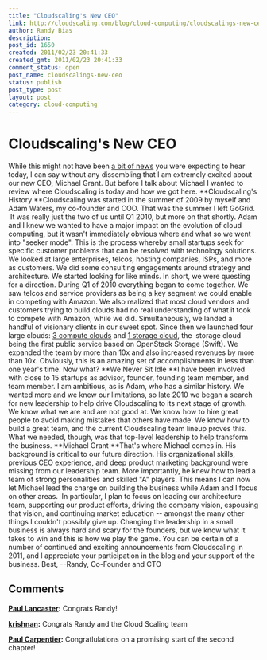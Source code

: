 ```yaml
---
title: "Cloudscaling's New CEO"
link: http://cloudscaling.com/blog/cloud-computing/cloudscalings-new-ceo/
author: Randy Bias
description: 
post_id: 1650
created: 2011/02/23 20:41:33
created_gmt: 2011/02/23 20:41:33
comment_status: open
post_name: cloudscalings-new-ceo
status: publish
post_type: post
layout: post
category: cloud-computing
---
```


# Cloudscaling's New CEO

While this might not have been [a bit of news](http://www.prnewswire.com/news-releases/cloudscaling-names-michael-grant-ceo-116738379.html) you were expecting to hear today, I can say without any dissembling that I am extremely excited about our new CEO, Michael Grant. But before I talk about Michael I wanted to review where Cloudscaling is today and how we got here. **Cloudscaling's History **Cloudscaling was started in the summer of 2009 by myself and Adam Waters, my co-founder and COO. That was the summer I left GoGrid.  It was really just the two of us until Q1 2010, but more on that shortly. Adam and I knew we wanted to have a major impact on the evolution of cloud computing, but it wasn't immediately obvious where and what so we went into "seeker mode". This is the process whereby small startups seek for specific customer problems that can be resolved with technology solutions. We looked at large enterprises, telcos, hosting companies, ISPs, and more as customers. We did some consulting engagements around strategy and architecture. We started looking for like minds. In short, we were questing for a direction. During Q1 of 2010 everything began to come together. We saw telcos and service providers as being a key segment we could enable in competing with Amazon. We also realized that most cloud vendors and customers trying to build clouds had no real understanding of what it took to compete with Amazon, while we did. Simultaneously, we landed a handful of visionary clients in our sweet spot. Since then we launched four large clouds: [3 compute clouds](/company/news_2010_11-20.html) and [1 storage cloud](http://cloudscaling.com/blog/cloud-computing/openstack-object-storage-moves-beyond-rackspace), the  storage cloud being the first public service based on OpenStack Storage (Swift). We expanded the team by more than 10x and also increased revenues by more than 10x. Obviously, this is an amazing set of accomplishments in less than one year's time. Now what? **We Never Sit Idle **I have been involved with close to 15 startups as advisor, founder, founding team member, and team member. I am ambitious, as is Adam, who has a similar history. We wanted more and we knew our limitations, so late 2010 we began a search for new leadership to help drive Cloudscaling to its next stage of growth. We know what we are and are not good at. We know how to hire great people to avoid making mistakes that others have made. We know how to build a great team, and the current Cloudscaling team lineup proves this. What we needed, though, was that top-level leadership to help transform the business. **Michael Grant **That's where Michael comes in. His background is critical to our future direction. His organizational skills, previous CEO experience, and deep product marketing background were missing from our leadership team. More importantly, he knew how to lead a team of strong personalities and skilled "A" players. This means I can now let Michael lead the charge on building the business while Adam and I focus on other areas.  In particular, I plan to focus on leading our architecture team, supporting our product efforts, driving the company vision, espousing that vision, and continuing market education -- amongst the many other things I couldn't possibly give up. Changing the leadership in a small business is always hard and scary for the founders, but we know what it takes to win and this is how we play the game. You can be certain of a number of continued and exciting announcements from Cloudscaling in 2011, and I appreciate your participation in the blog and your support of the business. Best, \--Randy, Co-Founder and CTO

## Comments

**[Paul Lancaster](#3016 "2011-02-23 14:37:00"):** Congrats Randy!

**[krishnan](#3017 "2011-02-23 14:44:00"):** Congrats Randy and the Cloud Scaling team

**[Paul Carpentier](#3018 "2011-02-23 22:35:00"):** Congratlulations on a promising start of the second chapter!

